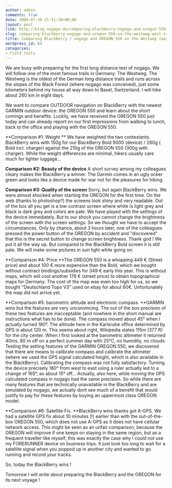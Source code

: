 ```yaml
---
author: admin
comments: true
date: 2009-07-30 21:51:38+00:00
layout: post
link: http://blog.nogago.de/comparing-blackberry-nogago-and-oregon-550-on-the-westweg-west-trail/
slug: comparing-blackberry-nogago-and-oregon-550-on-the-westweg-west-trail
title: Comparing BlackBerry / nogago and OREGON 550 on the Westweg (west trail)
wordpress_id: 84
categories:
- Field tests
---
```


We are busy with preparing for the first long distance test of nogago. We will follow one of the most famous trails in Germany: The Westweg. The Westweg is the oldest of the German long distance trails and runs across the slopes of the Black Forest (where nogago was conceived), just some kilometers behind my house all way down to Basel, Switzerland. I will hike about 260 km in eight days.

We want to compare OUTDOOR navigation on BlackBerry with the newest GARMIN outdoor device: the OREGON 550 and learn about the short comings and benefits. Luckily, we have received the OREGON 550 just today and can already report on our first impressions from walking to lunch, back to the office and playing with the OREGON 550.

**Comparison #1: Weight
**
We have weighted the two contestants. BlackBerry wins with 150g for our BlackBerry Bold 9000 (device) / 260g ( Bold incl. charger) against the 210g of the OREGON 550 (300g with charger). While the weight differences are minimal, hikers usually care much for lighter luggage...

**Comparison #2: Beauty of the device**
A short survey among my colleagues cleary makes the BlackBerry a winner. The Garmin comes in an ugly ocker green and looks like a device made for war not for the pleasures for hiking.

**Comparison #3: Quality of the screen**
Sorry, but again BlackBerry wins. We were almost shocked when starting the OREGON for the first time. On the web (thanks to photoshop?) the screens look shiny and very readable. Out of the box all you get is a low contrast screen where white is light grey and black is dark grey and colors are pale. We have played with the settings of the device immediately. But to our shock you cannot change the brightness of the screen with the screen settings. So we thought we have to accept the circumstances. Only by chance, about 3 hours later, one of the colleagues pressed the power button of the OREGON by accident and "discovered" that this is the secret button to change screen brightness. Thank god ! We put it all the way up. But compared to the BlackBerry Bold screen it is still pale. We will make some pictures in sun light while going on.

**Comparison #4: Price
**The OREGON 550 is a whopping 449 € (Street price) and about 100 € more expensive than the Bold, which we bought without contract bindings/subsidies for 349 € early this year. This is without maps, which will cost another 179 € (street price) to obtain topographical maps for Germany. The cost of the map was even too high for us, so we bought "Deutschland Topo V3" used on ebay for about 60€. Unfortunately the map did not arrive yet.

**Comparison #5: barometric altitude and electronic compass.
**GARMIN wins but the features are very unconvincing. The out of the box precision of these two features are inacceptable (and nowhere in the short manual are instructions what has to be done). The compass moved about 45° when I actually turned 180°. The altitude here in the Karlsruhe office determined by GPS is about 120 m. This seems about right, Wikipedia states 115m (377 ft) for the city center. When I first looked at the barometric altimeter it returned 40ms. 80 m off on a perfect summer day with 25°C, no humidity, no clouds. Testing the setting features of the GARMIN OREGON 550, we discovered that there are means to calibrate compass and calibrate the altimeter (where we used the GPS signal calculated height, which is also available in the BlackBerry). Calibrating the compass was not fully satisfactory. Turning the device precisely 180° from west to east using a ruler actually led to a change of 165°, so about 15° off... Actually, also here, while moving the GPS calculated compass in nogago had the same precision. So while there are many features that are technically unavailable in the BlackBerry and are simulated by nogago, we actually dont see much of a benefit that would justify to pay for these features by buying an uppermost class OREGON model.

**Comparison #6: Satellite Fix.
**BlackBerry wins thanks got A-GPS. We had a satellite GPS fix about 10 minutes (!) earlier than with the out-of-the-box OREGON 550, which does not use A-GPS as it does not have cellular network access. This might be seen as an unfair comparison, because the OREGON will improve if one keeps on staying in the same region, but as a frequent traveller like myself, this was exactly the case why I could not use my FORERUNNER device on business trips. It just took too long to wait for a satellite signal when you popped up in another city and wanted to go running and record your tracks.

So, today the BlackBerry wins !

Tomorrow I will write about preparing the BlackBerry and the OREGON for its next voyage !
